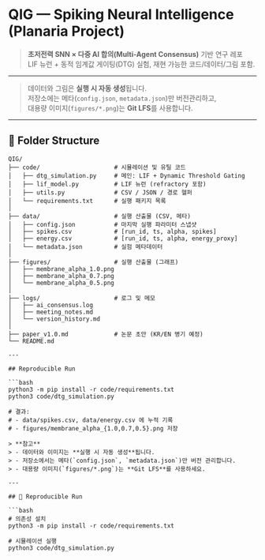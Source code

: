 # QIG — Spiking Neural Intelligence (Planaria Project)

> **초저전력 SNN × 다중 AI 합의(Multi-Agent Consensus)** 기반 연구 레포  
> LIF 뉴런 + 동적 임계값 게이팅(DTG) 실험, 재현 가능한 코드/데이터/그림 포함.

---

> 데이터와 그림은 **실행 시 자동 생성**됩니다.  
> 저장소에는 메타(`config.json`, `metadata.json`)만 버전관리하고,  
> 대용량 이미지(`figures/*.png`)는 **Git LFS**를 사용합니다.

---  

## 📂 Folder Structure

```plaintext  
QIG/  
├── code/                     # 시뮬레이션 및 유틸 코드  
│   ├── dtg_simulation.py     # 메인: LIF + Dynamic Threshold Gating  
│   ├── lif_model.py          # LIF 뉴런 (refractory 포함)  
│   ├── utils.py              # CSV / JSON / 경로 헬퍼  
│   └── requirements.txt      # 실행 패키지 목록  
│  
├── data/                     # 실행 산출물 (CSV, 메타)  
│   ├── config.json           # 마지막 실행 파라미터 스냅샷  
│   ├── spikes.csv            # [run_id, ts, alpha, spikes]  
│   ├── energy.csv            # [run_id, ts, alpha, energy_proxy]  
│   └── metadata.json         # 실험 메타데이터  
│  
├── figures/                  # 실행 산출물 (그래프)  
│   ├── membrane_alpha_1.0.png  
│   ├── membrane_alpha_0.7.png  
│   └── membrane_alpha_0.5.png  
│  
├── logs/                     # 로그 및 메모  
│   ├── ai_consensus.log  
│   ├── meeting_notes.md  
│   └── version_history.md  
│  
├── paper_v1.0.md             # 논문 초안 (KR/EN 병기 예정)  
└── README.md

---

## Reproducible Run

```bash
python3 -m pip install -r code/requirements.txt
python3 code/dtg_simulation.py

# 결과:
# - data/spikes.csv, data/energy.csv 에 누적 기록
# - figures/membrane_alpha_{1.0,0.7,0.5}.png 저장

> **참고**  
> - 데이터와 이미지는 **실행 시 자동 생성**됩니다.  
> - 저장소에서는 메타(`config.json`, `metadata.json`)만 버전 관리합니다.  
> - 대용량 이미지(`figures/*.png`)는 **Git LFS**를 사용하세요.

---

## 🚀 Reproducible Run

```bash
# 의존성 설치
python3 -m pip install -r code/requirements.txt

# 시뮬레이션 실행
python3 code/dtg_simulation.py
